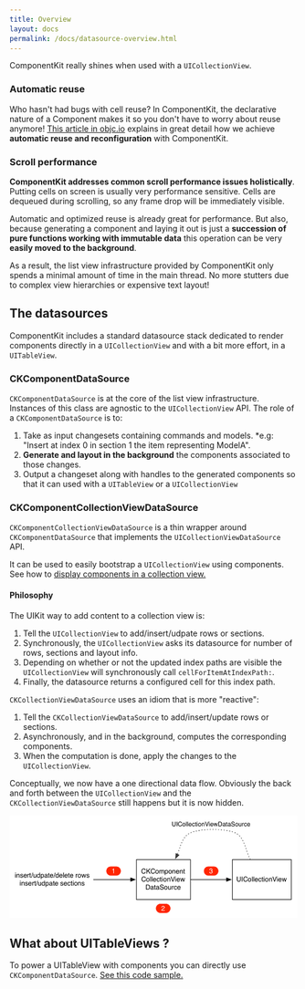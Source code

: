```yaml
---
title: Overview
layout: docs
permalink: /docs/datasource-overview.html
---
```


ComponentKit really shines when used with a `UICollectionView`.

### Automatic reuse

Who hasn't had bugs with cell reuse? In ComponentKit, the declarative nature of a Component makes it so you don't have to worry about reuse anymore! [This article in objc.io](http://www.objc.io/issue-22/facebook.html) explains in great detail how we achieve **automatic reuse and reconfiguration** with ComponentKit.

### Scroll performance

**ComponentKit addresses common scroll performance issues holistically**. Putting cells on screen is usually very performance sensitive. Cells are dequeued during scrolling, so any frame drop will be immediately visible.

Automatic and optimized reuse is already great for performance. But also, because generating a component and laying it out is just a **succession of pure functions working with immutable data** this operation can be very **easily moved to the background**.

As a result, the list view infrastructure provided by ComponentKit only spends a minimal amount of time in the main thread. No more stutters due to complex view  hierarchies or expensive text layout!

## The datasources

ComponentKit includes a standard datasource stack dedicated to render components directly in a `UICollectionView` and with a bit more effort, in a `UITableView`.

### CKComponentDataSource

`CKComponentDataSource` is at the core of the list view infrastructure. Instances of this class are agnostic to the `UICollectionView` API. The role of a `CKComponentDataSource` is to:

1. Take as input changesets containing commands and models.
*e.g: "Insert at index 0 in section 1 the item representing ModelA".
2. **Generate and layout in the background** the components associated to those changes.
3. Output a changeset along with handles to the generated components so that it can used with a `UITableView` or a `UICollectionView`

### CKComponentCollectionViewDataSource

`CKComponentCollectionViewDataSource` is a thin wrapper around `CKComponentDataSource` that implements the `UICollectionViewDataSource` API.

It can be used to easily bootstrap a `UICollectionView` using components. See how to [display components in a collection view.](datasource-basics.html)

#### Philosophy

The UIKit way to add content to a collection view is:

1. Tell the `UICollectionView` to add/insert/udpate rows or sections.
2. Synchronously, the `UICollectionView` asks its datasource for number of rows, sections and layout info.
3. Depending on whether or not the updated index paths are visible the `UICollectionView` will synchronously call `cellForItemAtIndexPath:`.
3. Finally, the datasource returns a configured cell for this index path.

`CKCollectionViewDataSource` uses an idiom that is more "reactive":

1. Tell the `CKCollectionViewDataSource` to add/insert/update rows or sections.
2. Asynchronously, and in the background, computes the corresponding components.
3. When the computation is done, apply the changes to the `UICollectionView`.

Conceptually, we now have a one directional data flow. Obviously the back and forth between the `UICollectionView` and the `CKCollectionViewDataSource` still happens but it is now hidden.

<img src="/static/images/datasource-overview.png" alt="CKComponentCollectionViewDataSource overview" width ="518" height="180">

## What about UITableViews ?

To power a UITableView with components you can directly use `CKComponentDataSource`. [See this code sample.](datasource-dive-deeper.html\#example-use-it-in-your-viewcontroller-to-power-a-uitableview)
